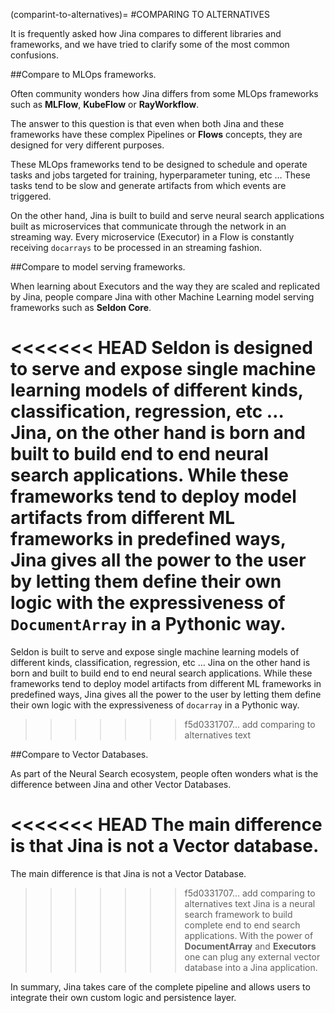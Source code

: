 (comparint-to-alternatives)=
#COMPARING TO ALTERNATIVES

It is frequently asked how Jina compares to different libraries and frameworks, and we have tried to clarify some of the most common confusions. 

##Compare to MLOps frameworks.

Often community wonders how Jina differs from some MLOps frameworks such as **MLFlow**, **KubeFlow** or **RayWorkflow**. 

The answer to this question is that even when both Jina and these frameworks have these complex Pipelines or **Flows** concepts, they are designed for very different purposes. 

These MLOps frameworks tend to be designed to schedule and operate tasks and jobs targeted for training, hyperparameter tuning, etc … These tasks tend to be slow and generate artifacts from which events are triggered.

On the other hand, Jina is built to build and serve neural search applications built as microservices that communicate through the network in an streaming way. Every microservice (Executor) in a Flow is constantly receiving `docarrays` to be processed in an streaming fashion. 

##Compare to model serving frameworks.

When learning about Executors and the way they are scaled and replicated by Jina, people compare Jina with other Machine Learning model serving frameworks such as **Seldon Core**. 


<<<<<<< HEAD
Seldon is designed to serve and expose single machine learning models of different kinds, classification, regression, etc … Jina, on the other hand is born and built to build end to end neural search applications.
 While these frameworks tend to deploy model artifacts from different ML frameworks in predefined ways, Jina gives all the power to the user by letting them define their own logic with the expressiveness of `DocumentArray` in a Pythonic way.
=======
Seldon is built to serve and expose single machine learning models of different kinds, classification, regression, etc … Jina on the other hand is born and built to build end to end neural search applications.
 While these frameworks tend to deploy model artifacts from different ML frameworks in predefined ways, Jina gives all the power to the user by letting them define their own logic with the expressiveness of `docarray` in a Pythonic way.
>>>>>>> f5d0331707... add comparing to alternatives text

##Compare to Vector Databases.

As part of the Neural Search ecosystem, people often wonders what is the difference between Jina and other Vector Databases.

<<<<<<< HEAD
The main difference is that Jina is **not** a Vector database. 
=======
The main difference is that Jina is not a Vector Database. 
>>>>>>> f5d0331707... add comparing to alternatives text
Jina is a neural search framework to build complete end to end search applications. With the power of **DocumentArray** and **Executors** one can plug any external vector database into a Jina application.
 
 In summary, Jina takes care of the complete pipeline and allows users to integrate their own custom logic and persistence layer. 
